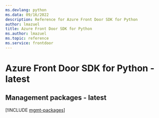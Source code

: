 ```yaml
---
ms.devlang: python
ms.data: 09/16/2022
description: Reference for Azure Front Door SDK for Python
author: lmazuel
title: Azure Front Door SDK for Python
ms.author: lmazuel
ms.topic: reference
ms.service: frontdoor
---
```

# Azure Front Door SDK for Python - latest

## Management packages - latest
[!INCLUDE [mgmt-packages](front-door-mgmt-index.md)]